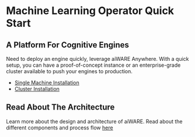 # Machine Learning Operator Quick Start
## A Platform For Cognitive Engines
Need to deploy an engine quickly, leverage aiWARE Anywhere. With a quick setup, you can have a proof-of-concept instance or an enterprise-grade cluster available to push your engines to production. 
* [Single Machine Installation](/aiware/install/install)
* [Cluster Installation](/aiware/install/cluster)

## Read About The Architecture
Learn more about the design and architecture of aiWARE. Read about the different components and process flow [here](/aiWARE-in-depth/architecture-overview/)